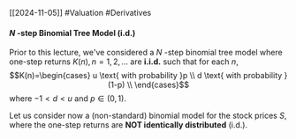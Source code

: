 [[2024-11-05]] #Valuation #Derivatives 

#### $N$ -step Binomial Tree Model (i.d.)
Prior to this lecture, we've considered a $N$ -step binomial tree model where one-step returns $K (n), n=1,2,...$ are **i.i.d.** such that for each $n$, $$K(n)=\begin{cases}
u \text{ with probability }p \\
d \text{ with probability }(1-p) \\
\end{cases}$$ where $-1<d<u$ and $p\in (0,1)$. 

Let us consider now a (non-standard) binomial model for the stock prices $S$, where the one-step returns are **NOT identically distributed** (i.d.).

